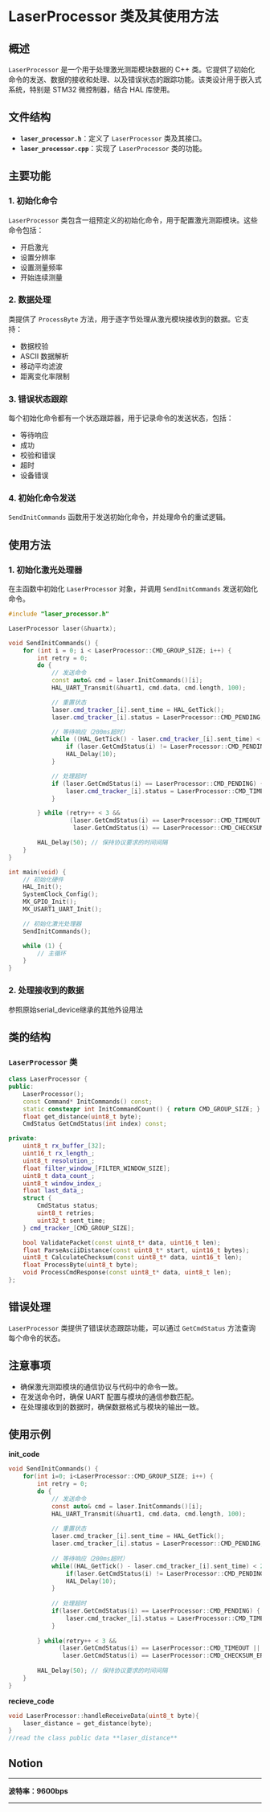 

# LaserProcessor 类及其使用方法

## 概述
`LaserProcessor` 是一个用于处理激光测距模块数据的 C++ 类。它提供了初始化命令的发送、数据的接收和处理、以及错误状态的跟踪功能。该类设计用于嵌入式系统，特别是 STM32 微控制器，结合 HAL 库使用。

## 文件结构
- **`laser_processor.h`**：定义了 `LaserProcessor` 类及其接口。
- **`laser_processor.cpp`**：实现了 `LaserProcessor` 类的功能。

## 主要功能

### 1. 初始化命令
`LaserProcessor` 类包含一组预定义的初始化命令，用于配置激光测距模块。这些命令包括：
- 开启激光
- 设置分辨率
- 设置测量频率
- 开始连续测量

### 2. 数据处理
类提供了 `ProcessByte` 方法，用于逐字节处理从激光模块接收到的数据。它支持：
- 数据校验
- ASCII 数据解析
- 移动平均滤波
- 距离变化率限制

### 3. 错误状态跟踪
每个初始化命令都有一个状态跟踪器，用于记录命令的发送状态，包括：
- 等待响应
- 成功
- 校验和错误
- 超时
- 设备错误

### 4. 初始化命令发送
`SendInitCommands` 函数用于发送初始化命令，并处理命令的重试逻辑。

## 使用方法

### 1. 初始化激光处理器
在主函数中初始化 `LaserProcessor` 对象，并调用 `SendInitCommands` 发送初始化命令。

```cpp
#include "laser_processor.h"

LaserProcessor laser(&huartx);

void SendInitCommands() {
    for (int i = 0; i < LaserProcessor::CMD_GROUP_SIZE; i++) {
        int retry = 0;
        do {
            // 发送命令
            const auto& cmd = laser.InitCommands()[i];
            HAL_UART_Transmit(&huart1, cmd.data, cmd.length, 100);

            // 重置状态
            laser.cmd_tracker_[i].sent_time = HAL_GetTick();
            laser.cmd_tracker_[i].status = LaserProcessor::CMD_PENDING;

            // 等待响应（200ms超时）
            while ((HAL_GetTick() - laser.cmd_tracker_[i].sent_time) < 200) {
                if (laser.GetCmdStatus(i) != LaserProcessor::CMD_PENDING) break;
                HAL_Delay(10);
            }

            // 处理超时
            if (laser.GetCmdStatus(i) == LaserProcessor::CMD_PENDING) {
                laser.cmd_tracker_[i].status = LaserProcessor::CMD_TIMEOUT;
            }

        } while (retry++ < 3 &&
                 (laser.GetCmdStatus(i) == LaserProcessor::CMD_TIMEOUT ||
                  laser.GetCmdStatus(i) == LaserProcessor::CMD_CHECKSUM_ERR));

        HAL_Delay(50); // 保持协议要求的时间间隔
    }
}

int main(void) {
    // 初始化硬件
    HAL_Init();
    SystemClock_Config();
    MX_GPIO_Init();
    MX_USART1_UART_Init();

    // 初始化激光处理器
    SendInitCommands();

    while (1) {
        // 主循环
    }
}
```

### 2. 处理接收到的数据
参照原始serial_device继承的其他外设用法



## 类的结构

### `LaserProcessor` 类
```cpp
class LaserProcessor {
public:
    LaserProcessor();
    const Command* InitCommands() const;
    static constexpr int InitCommandCount() { return CMD_GROUP_SIZE; }
    float get_distance(uint8_t byte);
    CmdStatus GetCmdStatus(int index) const;

private:
    uint8_t rx_buffer_[32];
    uint16_t rx_length_;
    uint8_t resolution_;
    float filter_window_[FILTER_WINDOW_SIZE];
    uint8_t data_count_;
    uint8_t window_index_;
    float last_data_;
    struct {
        CmdStatus status;
        uint8_t retries;
        uint32_t sent_time;
    } cmd_tracker_[CMD_GROUP_SIZE];

    bool ValidatePacket(const uint8_t* data, uint16_t len);
    float ParseAsciiDistance(const uint8_t* start, uint16_t bytes);
    uint8_t CalculateChecksum(const uint8_t* data, uint16_t len);
    float ProcessByte(uint8_t byte);
    void ProcessCmdResponse(const uint8_t* data, uint8_t len);
};
```

## 错误处理
`LaserProcessor` 类提供了错误状态跟踪功能，可以通过 `GetCmdStatus` 方法查询每个命令的状态。

## 注意事项
- 确保激光测距模块的通信协议与代码中的命令一致。
- 在发送命令时，确保 UART 配置与模块的通信参数匹配。
- 在处理接收到的数据时，确保数据格式与模块的输出一致。

## 使用示例
**init_code**
```c
void SendInitCommands() {
    for(int i=0; i<LaserProcessor::CMD_GROUP_SIZE; i++) {
        int retry = 0;
        do {
            // 发送命令
            const auto& cmd = laser.InitCommands()[i];
            HAL_UART_Transmit(&huart1, cmd.data, cmd.length, 100);
            
            // 重置状态
            laser.cmd_tracker_[i].sent_time = HAL_GetTick();
            laser.cmd_tracker_[i].status = LaserProcessor::CMD_PENDING;
            
            // 等待响应（200ms超时）
            while((HAL_GetTick() - laser.cmd_tracker_[i].sent_time) < 200) {
                if(laser.GetCmdStatus(i) != LaserProcessor::CMD_PENDING) break;
                HAL_Delay(10);
            }
            
            // 处理超时
            if(laser.GetCmdStatus(i) == LaserProcessor::CMD_PENDING) {
                laser.cmd_tracker_[i].status = LaserProcessor::CMD_TIMEOUT;
            }
            
        } while(retry++ < 3 && 
              (laser.GetCmdStatus(i) == LaserProcessor::CMD_TIMEOUT ||
               laser.GetCmdStatus(i) == LaserProcessor::CMD_CHECKSUM_ERR));
        
        HAL_Delay(50); // 保持协议要求的时间间隔
    }
}
```
**recieve_code**
```c
void LaserProcessor::handleReceiveData(uint8_t byte){
    laser_distance = get_distance(byte);
}
//read the class public data **laser_distance**
```

## Notion
---
**波特率：9600bps**

---



